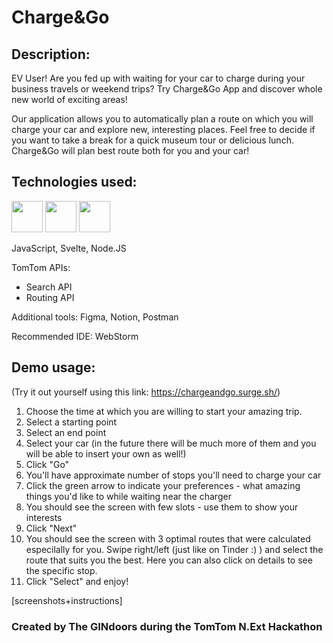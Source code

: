 # Charge&Go

[](logo.png)

## Description:
EV User! Are you fed up with waiting for your car to charge during your business travels or weekend trips?
Try Charge&Go App and discover whole new world of exciting areas!

Our application allows you to automatically plan a route on which you will charge your car and explore new, interesting places.
Feel free to decide if you want to take a break for a quick museum tour or delicious lunch. Charge&Go will plan best route both for you and your car!

## Technologies used:
<img src="https://upload.wikimedia.org/wikipedia/commons/1/1b/Svelte_Logo.svg" width=50 height="50" />
<img src="https://upload.wikimedia.org/wikipedia/commons/9/99/Unofficial_JavaScript_logo_2.svg" width=50 height="50" />
<img src="https://nodejs.org/static/images/logo-hexagon-card.png" width=50 height="50" />

JavaScript,
Svelte,
Node.JS

TomTom APIs:
- Search API
- Routing API

Additional tools:
Figma, Notion, Postman

Recommended IDE: WebStorm 

## Demo usage:
(Try it out yourself using this link: https://chargeandgo.surge.sh/)

1. Choose the time at which you are willing to start your amazing trip.
2. Select a starting point
3. Select an end point
4. Select your car (in the future there will be much more of them and you will be able to insert your own as well!)
5. Click "Go"
6. You'll have approximate number of stops you'll need to charge your car
7. Click the green arrow to indicate your preferences - what amazing things you'd like to while waiting near the charger
8. You should see the screen with few slots - use them to show your interests
9. Click "Next"
10. You should see the screen with 3 optimal routes that were calculated especilally for you. Swipe right/left (just like on Tinder :) ) and select the route that suits you the best. Here you can also click on details to see the specific stop.
11. Click "Select" and enjoy!

[screenshots+instructions]

### Created by The GINdoors during the TomTom N.Ext Hackathon
